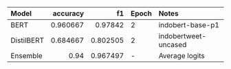 | Model      |   accuracy |       f1 | Epoch   | Notes                |
|:-----------|-----------:|---------:|:--------|:---------------------|
| BERT       |   0.960667 | 0.97842  | 2       | indobert-base-p1     |
| DistilBERT |   0.684667 | 0.802505 | 2       | indobertweet-uncased |
| Ensemble   |   0.94     | 0.967497 | -       | Average logits       |